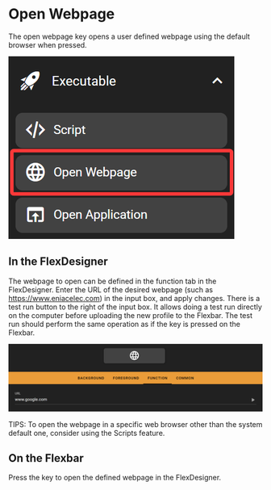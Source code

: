 # Open Webpage

The open webpage key opens a user defined webpage using the default browser when pressed.

![1744946040056](image/open_webpage/1744946040056.png)

## In the FlexDesigner

The webpage to open can be defined in the function tab in the FlexDesigner. Enter the URL of the desired webpage (such as https://www.eniacelec.com) in the input box, and apply changes. There is a test run button to the right of the input box. It allows doing a test run directly on the computer before uploading the new profile to the Flexbar. The test run should perform the same operation as if the key is pressed on the Flexbar.

![1744713133673](image/open_webpage/1744713133673.png)

TIPS: To open the webpage in a specific web browser other than the system default one, consider using the Scripts feature.

## On the Flexbar

Press the key to open the defined webpage in the FlexDesigner.
